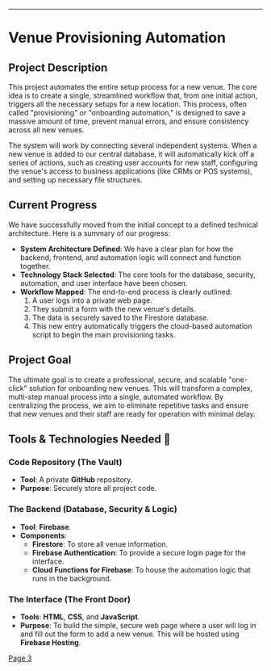 

---

# Venue Provisioning Automation

## Project Description

This project automates the entire setup process for a new venue. The core idea is to create a single, streamlined workflow that, from one initial action, triggers all the necessary setups for a new location. This process, often called "provisioning" or "onboarding automation," is designed to save a massive amount of time, prevent manual errors, and ensure consistency across all new venues.

The system will work by connecting several independent systems. When a new venue is added to our central database, it will automatically kick off a series of actions, such as creating user accounts for new staff, configuring the venue's access to business applications (like CRMs or POS systems), and setting up necessary file structures.

## Current Progress

We have successfully moved from the initial concept to a defined technical architecture. Here is a summary of our progress:

* **System Architecture Defined**: We have a clear plan for how the backend, frontend, and automation logic will connect and function together.
* **Technology Stack Selected**: The core tools for the database, security, automation, and user interface have been chosen.
* **Workflow Mapped**: The end-to-end process is clearly outlined:
    1.  A user logs into a private web page.
    2.  They submit a form with the new venue's details.
    3.  The data is securely saved to the Firestore database.
    4.  This new entry automatically triggers the cloud-based automation script to begin the main provisioning tasks.

## Project Goal

The ultimate goal is to create a professional, secure, and scalable "one-click" solution for onboarding new venues. This will transform a complex, multi-step manual process into a single, automated workflow. By centralizing the process, we aim to eliminate repetitive tasks and ensure that new venues and their staff are ready for operation with minimal delay.

## Tools & Technologies Needed 🧰

### **Code Repository (The Vault)**
* **Tool**: A private **GitHub** repository.
* **Purpose**: Securely store all project code.

### **The Backend (Database, Security & Logic)**
* **Tool**: **Firebase**.
* **Components**:
    * **Firestore**: To store all venue information.
    * **Firebase Authentication**: To provide a secure login page for the interface.
    * **Cloud Functions for Firebase**: To house the automation logic that runs in the background.

### **The Interface (The Front Door)**
* **Tools**: **HTML**, **CSS**, and **JavaScript**.
* **Purpose**: To build the simple, secure web page where a user will log in and fill out the form to add a new venue. This will be hosted using **Firebase Hosting**.


[Page 3](./RReview2.md)
